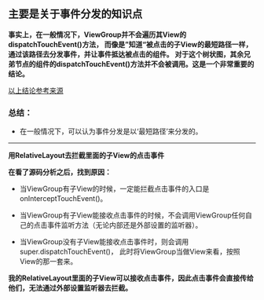 
## 主要是关于事件分发的知识点

**事实上，在一般情况下，ViewGroup并不会遍历其View的dispatchTouchEvent()方法，
而像是”知道“被点击的子View的最短路径一样，通过该路径去分发事件，并让事件抵达被点击的组件。
对于这个树状图，其余兄弟节点的组件的dispatchTouchEvent()方法并不会被调用。这是一个非常重要的结论。**

[以上结论参考来源](https://www.jianshu.com/p/54c78f55d13b)

### 总结：

- 在一般情况下，可以认为事件分发是以‘最短路径’来分发的。

---

**用RelativeLayout去拦截里面的子View的点击事件**

**在看了源码分析之后，找到原因：**

-  当ViewGroup有子View的时候，一定能拦截点击事件的入口是onInterceptTouchEvent()。

-  当ViewGroup有子View能接收点击事件的时候，不会调用ViewGroup任何自己的点击事件监听方法（无论内部还是外部设置的监听器）。

- 当ViewGroup没有子View能接收点击事件时，则会调用super.dispatchTouchEvent()，
此时将ViewGroup当做View来看，按照View的那一套来。

**我的RelativeLayout里面的子View可以接收点击事件，因此点击事件会直接传给他们，无法通过外部设置监听器去拦截。**

